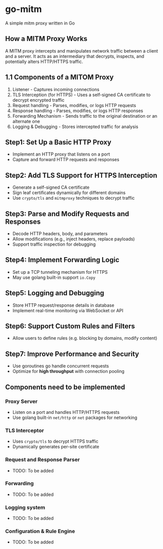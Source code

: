 # go-mitm
A simple mitm proxy written in Go


## How a MITM Proxy Works
A MITM proxy intercepts and manipulates network traffic between a client and a server. It acts as an intermediary that decrypts, inspects, and potentially alters HTTP/HTTPS traffic.


## 1.1 Components of a MITOM Proxy
1. Listener - Captures incoming connections
2. TLS Interception (for HTTPS) - Uses a self-signed CA certificate to decrypt encrypted traffic
3. Request handling - Parses, modifies, or logs HTTP requests
4. Response handling - Parses, modifies, or logs HTTP responses
5. Forwarding Mechanism - Sends traffic to the original destination or an alternate one
6. Logging & Debugging - Stores intercepted traffic for analysis


## Step1: Set Up a Basic HTTP Proxy
- Implement an HTTP proxy that listens on a port
- Capture and forward HTTP requests and responses

## Step2: Add TLS Support for HTTPS Interception
- Generate a self-signed CA certificate
- Sign leaf certificates dynamically for different domains
- Use `crypto/tls` and `mitmproxy` techniques to decrypt traffic

## Step3: Parse and Modify Requests and Responses
- Decode HTTP headers, body, and parameters
- Allow modifications (e.g., inject headers, replace payloads)
- Support traffic inspection for debugging

## Step4: Implement Forwarding Logic
- Set up a TCP tunneling mechanism for HTTPS
- May use golang built-in support `io.Copy`

## Step5: Logging and Debugging
- Store HTTP request/response details in database
- Implement real-time monitoring via WebSocket or API

## Step6: Support Custom Rules and Filters
- Allow users to define rules (e.g. blocking by domains, modify content)

## Step7: Improve Performance and Security
- Use goroutines go handle concurrent requests
- Optimize for **high throughput** with connection pooling



## Components need to be implemented

### Proxy Server
- Listen on a port and handles HTTP/HTTPS requests
- Use golang built-in `net/http` or `net` packages for networking

### TLS Interceptor
- Uses `crypto/tls` to decrypt HTTPS traffic
- Dynamically generates per-site certificate

### Request and Response Parser
- TODO: To be added

### Forwarding
- TODO: To be added

### Logging system
- TODO: To be added

### Configuration & Rule Engine
- TODO: To be added

